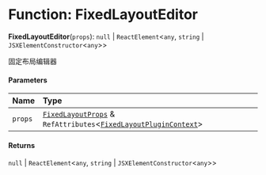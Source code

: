 # Function: FixedLayoutEditor

**FixedLayoutEditor**(`props`): `null` | `ReactElement`<`any`, `string` | `JSXElementConstructor`<`any`>>

固定布局编辑器

#### Parameters

| Name | Type |
| :------ | :------ |
| `props` | [`FixedLayoutProps`](/en/auto-docs/fixed-layout-editor/interfaces/FixedLayoutProps-1.md) & `RefAttributes`<[`FixedLayoutPluginContext`](/en/auto-docs/fixed-layout-editor/variables/FixedLayoutPluginContext-1.md)> |

#### Returns

`null` | `ReactElement`<`any`, `string` | `JSXElementConstructor`<`any`>>
